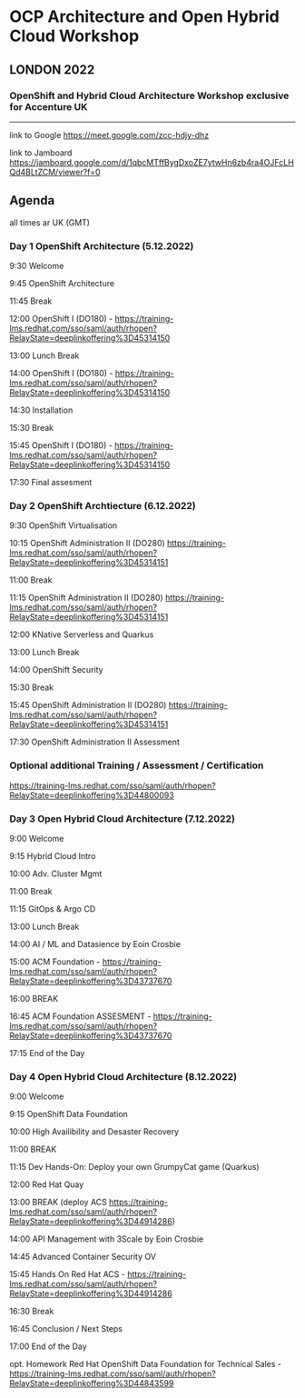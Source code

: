 # OCP Architecture and Open Hybrid Cloud Workshop 
## LONDON 2022
### OpenShift and Hybrid Cloud Architecture Workshop exclusive for Accenture UK
------------------------------------------------------------------------------------------------------------------------------

link to Google https://meet.google.com/zcc-hdjy-dhz

link to Jamboard https://jamboard.google.com/d/1qbcMTffBygDxoZE7ytwHn6zb4ra4OJFcLHQd4BLtZCM/viewer?f=0

## Agenda
all times ar UK (GMT) 
### Day 1 OpenShift Architecture (5.12.2022)

9:30	Welcome

9:45	OpenShift Architecture

11:45	Break

12:00	OpenShift I (DO180) - https://training-lms.redhat.com/sso/saml/auth/rhopen?RelayState=deeplinkoffering%3D45314150  

13:00	Lunch Break

14:00	OpenShift I (DO180) - https://training-lms.redhat.com/sso/saml/auth/rhopen?RelayState=deeplinkoffering%3D45314150

14:30 Installation

15:30	Break

15:45	OpenShift I (DO180) - https://training-lms.redhat.com/sso/saml/auth/rhopen?RelayState=deeplinkoffering%3D45314150

17:30	Final assesment

### Day 2 OpenShift Archtiecture (6.12.2022)

9:30	OpenShift Virtualisation

10:15	OpenShift Administration II (DO280) https://training-lms.redhat.com/sso/saml/auth/rhopen?RelayState=deeplinkoffering%3D45314151 

11:00	Break

11:15	OpenShift Administration II (DO280) https://training-lms.redhat.com/sso/saml/auth/rhopen?RelayState=deeplinkoffering%3D45314151

12:00	KNative Serverless and Quarkus

13:00	Lunch Break

14:00	OpenShift Security

15:30	Break

15:45	OpenShift Administration II (DO280) https://training-lms.redhat.com/sso/saml/auth/rhopen?RelayState=deeplinkoffering%3D45314151 

17:30	OpenShift Administration II Assessment 

### Optional additional Training / Assessment / Certification

https://training-lms.redhat.com/sso/saml/auth/rhopen?RelayState=deeplinkoffering%3D44800093

### Day 3 Open Hybrid Cloud Architecture (7.12.2022)

9:00	Welcome

9:15	Hybrid Cloud Intro

10:00	Adv. Cluster Mgmt

11:00	Break

11:15	GitOps & Argo CD

13:00	Lunch Break

14:00	AI / ML and Datasience by Eoin Crosbie

15:00 ACM Foundation      - https://training-lms.redhat.com/sso/saml/auth/rhopen?RelayState=deeplinkoffering%3D43737670 

16:00	BREAK

16:45	ACM Foundation ASSESMENT -  https://training-lms.redhat.com/sso/saml/auth/rhopen?RelayState=deeplinkoffering%3D43737670

17:15	End of the Day

### Day 4 Open Hybrid Cloud Architecture (8.12.2022)

9:00	Welcome 

9:15	OpenShift Data Foundation

10:00 High Availibility and Desaster Recovery

11:00	BREAK

11:15	Dev Hands-On: Deploy your own GrumpyCat game (Quarkus)

12:00	Red Hat Quay 

13:00	BREAK (deploy ACS https://training-lms.redhat.com/sso/saml/auth/rhopen?RelayState=deeplinkoffering%3D44914286)

14:00	API Management with 3Scale by Eoin Crosbie

14:45 Advanced Container Security OV

15:45	Hands On Red Hat ACS  - https://training-lms.redhat.com/sso/saml/auth/rhopen?RelayState=deeplinkoffering%3D44914286

16:30	Break

16:45	Conclusion / Next Steps

17:00	End of the Day

opt. Homework Red Hat OpenShift Data Foundation for Technical Sales - https://training-lms.redhat.com/sso/saml/auth/rhopen?RelayState=deeplinkoffering%3D44843599
